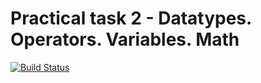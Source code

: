 # Practical task 2 - Datatypes. Operators. Variables. Math

[![Build Status](https://travis-ci.com/itmo-java-basics-2020/task-2-datatypes-and-operators-nickplus11.svg?branch=master)](https://travis-ci.com/itmo-java-basics-2020/task-2-datatypes-and-operators-nickplus11)
